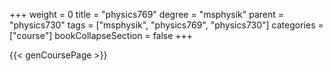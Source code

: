 +++
weight = 0
title = "physics769"
degree = "msphysik"
parent = "physics730"
tags = ["msphysik", "physics769", "physics730"]
categories = ["course"]
bookCollapseSection = false
+++

{{< genCoursePage >}}
